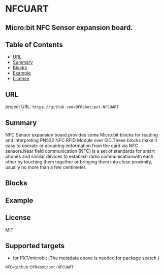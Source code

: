 # NFCUART

## Micro:bit NFC Sensor expansion board.

## Table of Contents

* [URL](#url)
* [Summary](#summary)
* [Blocks](#blocks)
* [Example](#example)
* [License](#license)

## URL
project URL: ```https://github.com/DFRobot/pxt-NFCUART```

## Summary
NFC Sensor expansion board provides some Micro:bit blocks for reading and interpreting PN532 NFC RFID Module over I2C.These blocks make it easy to operate or acquiring imformation from the card via NFC sensors.Near field communication (NFC) is a set of standards for smart phones and similar devices to establish radio communicationwith each other by touching them together or bringing them into close proximity, usually no more than a few centimeter.

## Blocks


## Example

## License

MIT

## Supported targets

* for PXT/microbit
(The metadata above is needed for package search.)
```package
NFC=github:DFRobot/pxt-NFCUART
```
